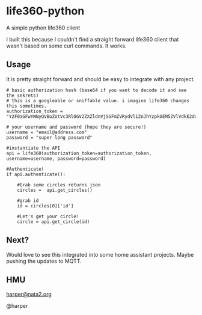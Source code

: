 # life360-python
A simple python life360 client

I built this because I couldn't find a straight forward life360 client that wasn't based on some curl commands. It works. 

## Usage

It is pretty straight forward and should be easy to integrate with any project. 


    # basic authorization hash (base64 if you want to decode it and see the sekrets)
    # this is a googleable or sniffable value. i imagine life360 changes this sometimes. 
    authorization_token = "Y2F0aGFwYWNyQVBoZUtVc3RlOGV2ZXZldnVjSGFmZVRydVl1ZnJhYzpkOEM5ZVlVdkE2dUZ1YnJ1SmVnZXRyZVZ1dFJlQ1JVWQ=="
    
    # your username and password (hope they are secure!)
    username = "email@address.com"
    password = "super long password"

    #instantiate the API
    api = life360(authorization_token=authorization_token, username=username, password=password)
    
    #Authenticate! 
    if api.authenticate():
        
        #Grab some circles returns json
        circles =  api.get_circles()
        
        #grab id
        id = circles[0]['id']
        
        #Let's get your circle!
        circle = api.get_circle(id)
        
## Next? 

Would love to see this integrated into some home assistant projects. Maybe pushing the updates to MQTT. 

## HMU

harper@nata2.org

@harper

